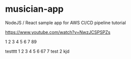 # musician-app
NodeJS / React sample app for AWS CI/CD pipeline tutorial

https://www.youtube.com/watch?v=NwzJCSPSPZs

1 2 3 4 5 6 7 89 

testttt 1  2  3  4  5 6 67 7
test 2 kjd
